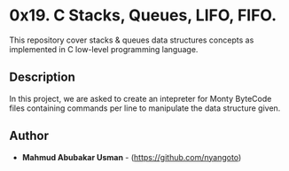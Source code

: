 # 0x19. C Stacks, Queues, LIFO, FIFO.
This repository cover stacks & queues data structures concepts as implemented in C low-level programming language.

## Description
In this project, we are asked to create an intepreter for Monty ByteCode files containing commands per line to manipulate the data structure given.

## Author
* **Mahmud Abubakar Usman** - (https://github.com/nyangoto)
